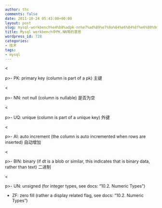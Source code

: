 ```yaml
---
author: ths
comments: false
date: 2011-10-24 05:43:00+00:00
layout: post
slug: mysql-workbench%e4%b8%adpk-nn%e7%ad%89%e7%9a%84%e6%84%8f%e6%80%9d
title: Mysql workbench中PK.NN等的意思
wordpress_id: 728
categories:
- 技术
tags:
- mysql
---
```


<





p>- PK: primary key (column is part of a pk) 主键





<





p>- NN: not null (column is nullable) 是否为空





<





p>- UQ: unique (column is part of a unique key) 外键





<





p>- AI: auto increment (the column is auto incremented when rows are inserted) 自动增加





<





p>- BIN: binary (if dt is a blob or similar, this indicates that is binary data, rather than text) 二进制





<





p>- UN: unsigned (for integer types, see docs: “10.2. Numeric Types”)





- ZF: zero fill (rather a display related flag, see docs: “10.2. Numeric Types”) 



